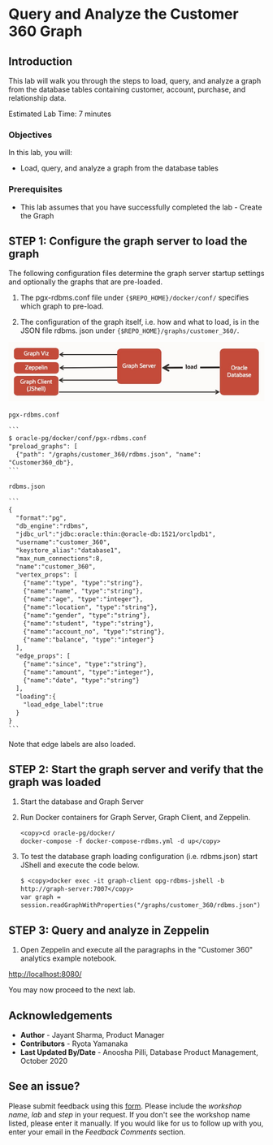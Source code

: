 # Query and Analyze the Customer 360 Graph

## Introduction

This lab will walk you through the steps to load, query, and analyze a graph from the database tables containing customer, account, purchase, and relationship data.

Estimated Lab Time: 7 minutes

### Objectives

In this lab, you will:
* Load, query, and analyze a graph from the database tables

### Prerequisites

* This lab assumes that you have successfully completed the lab - Create the Graph

## **STEP 1:** Configure the graph server to load the graph

The following configuration files determine the graph server startup settings and optionally the graphs that are pre-loaded.

1. The pgx-rdbms.conf file under `{$REPO_HOME}/docker/conf/` specifies which graph to pre-load.

2. The configuration of the graph itself, i.e. how and what to load, is in the JSON file rdbms.  json under `{$REPO_HOME}/graphs/customer_360/`.

  ![](images/load_conf.jpg)

  `pgx-rdbms.conf`

    ```
    $ oracle-pg/docker/conf/pgx-rdbms.conf
    "preload_graphs": [
      {"path": "/graphs/customer_360/rdbms.json", "name": "Customer360_db"},
    ```

  `rdbms.json`

    ```
    {
      "format":"pg",
      "db_engine":"rdbms",
      "jdbc_url":"jdbc:oracle:thin:@oracle-db:1521/orclpdb1",
      "username":"customer_360",
      "keystore_alias":"database1",
      "max_num_connections":8,
      "name":"customer_360",
      "vertex_props": [
        {"name":"type", "type":"string"},
        {"name":"name", "type":"string"},
        {"name":"age", "type":"integer"},
        {"name":"location", "type":"string"},
        {"name":"gender", "type":"string"},
        {"name":"student", "type":"string"},
        {"name":"account_no", "type":"string"},
        {"name":"balance", "type":"integer"}
      ],
      "edge_props": [
        {"name":"since", "type":"string"},
        {"name":"amount", "type":"integer"},
        {"name":"date", "type":"string"}
      ],
      "loading":{
        "load_edge_label":true
      }
    }
    ```

  Note that edge labels are also loaded.

## **STEP 2:** Start the graph server and verify that the graph was loaded

1. Start the database and Graph Server

2. Run Docker containers for Graph Server, Graph Client, and Zeppelin.

    ```
    <copy>cd oracle-pg/docker/
    docker-compose -f docker-compose-rdbms.yml -d up</copy>
    ```

3. To test the database graph loading configuration (i.e. rdbms.json) start JShell and execute the code below.

    ```
    $ <copy>docker exec -it graph-client opg-rdbms-jshell -b http://graph-server:7007</copy>
    var graph = session.readGraphWithProperties("/graphs/customer_360/rdbms.json")
    ```

## **STEP 3:** Query and analyze in Zeppelin

1. Open Zeppelin and execute all the paragraphs in the "Customer 360" analytics example notebook.

  [http://localhost:8080/](http://localhost:8080/)

You may now proceed to the next lab.

## Acknowledgements

* **Author** -  Jayant Sharma, Product Manager
* **Contributors** - Ryota Yamanaka
* **Last Updated By/Date** - Anoosha Pilli, Database Product Management, October 2020

## See an issue?
Please submit feedback using this [form](https://apexapps.oracle.com/pls/apex/f?p=133:1:::::P1_FEEDBACK:1). Please include the *workshop name*, *lab* and *step* in your request.  If you don't see the workshop name listed, please enter it manually. If you would like for us to follow up with you, enter your email in the *Feedback Comments* section.


